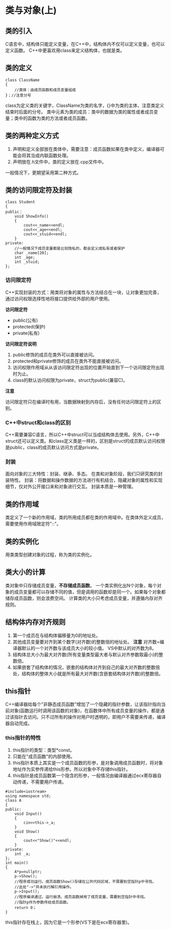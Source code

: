 # 类与对象(上)

## 类的引入

C语言中，结构体只能定义变量，在C++中，结构体内不仅可以定义变量，也可以定义函数。
C++中更喜欢用class来定义结构体，也就是类。

## 类的定义

```C++{.line-numbers}
class ClassName
{
    //类体：由成员函数和成员变量组成
}；//注意分号
```

class为定义类的关键字，ClassName为类的名字，{}中为类的主体，注意类定义结束时后面的分号。
类中元素为类的成员：类中的数据为类的属性或者成员变量；类中的函数为类的方法或者成员函数。

## 类的两种定义方式

1. 声明和定义全部放在类体中，需要注意：成员函数如果在类中定义，编译器可能会将其当成内联函数处理。
2. 声明放在.h文件中，类的定义放在.cpp文件中。

一般情况下，更期望采用第二种方式。

## 类的访问限定符及封装

```C++{.line-numbers}
class Student
{
public：
    void ShowInfo()
    {
        cout<<_name<<endl;
        cout<<_age<<endl;
        cout<<_stuid<<endl;
    }
private:
    //一般情况下成员变量都是比较隐私的，都会定义成私有或者保护
    char _name[20];
    int _age;
    int _stuid;
};
```

### 访问限定符

C++实现封装的方式：用类将对象的属性与方法结合在一块，让对象更加完善，通过访问权限选择性地将接口提供给外部的用户使用。

**访问限定符**

* public(公有)
* protected(保护)
* private(私有)

**访问限定符说明**

1. public修饰的成员在类外可以直接被访问。
2. protected和private修饰的成员在类外不能直接被访问。
3. 访问权限作用域从从该访问限定符出现的位置开始直到下一个访问限定符出现时为止。
4. class的默认访问权限为private，struct为public(兼容C)。

**注意**

访问限定符只在编译时有用，当数据映射到内存后，没有任何访问限定符上的区别。

### C++中struct和class的区别

C++需要兼容C语言，所以C++中struct可以当成结构体去使用。另外，C++中struct还可以定义类。和class定义类是一样的，区别是struct的成员默认访问权限是public，class的成员默认访问方式是private。

### 封装

面向对象的三大特性：封装、继承、多态。
在类和对象阶段，我们只研究类的封装特性。
封装：将数据和操作数据的方法进行有机结合，隐藏对象的属性和实现细节，仅对外公开接口来和对象进行交互。
封装本质是一种管理。

## 类的作用域

类定义了一个新的作用域，类的所用成员都在类的作用域中。在类体外定义成员，需要使用作用域限定符"::"。

## 类的实例化

用类类型创建对象的过程，称为类的实例化。

## 类大小的计算

类对象中只存储成员变量，**不存储成员函数**。
一个类实例化出N个对象，每个对象的成员变量都可以存储不同的值，但是调用的函数却是同一个。如果每个对象都储存成员函数，则会浪费空间。
计算类的大小只考虑成员变量，并遵循内存对齐规则。

## 结构体内存对齐规则

1. 第一个成员在与结构体偏移量为0的地址处。
2. 其他成员变量要对齐到某个数字(对齐数)的整数倍的地址处。
   **注意**
   对齐数=编译器默认的一个对齐数与该成员大小的较小值。
   VS中默认的对齐数为8。
3. 结构体总大小为最大对齐数(所有变量类型最大者与默认对齐参数取最小)的整数倍。
4. 如果嵌套了结构体的情况，嵌套的结构体对齐到自己的最大对齐数的整数倍处，结构体的整体大小就是所有最大对齐数(含嵌套结构体对齐数)的整数倍。

## this指针

C++编译器给每个"非静态成员函数"增加了一个隐藏的指针参数，让该指针指向当前对象(函数运行时调用该函数的对象)，在函数体中所有成员变量的操作，都是通过该指针去访问。只不过所有的操作对用户时透明的，即用户不需要来传递，编译器自动完成。

### this指针的特性

1. this指针的类型：类型*const。
2. 只能在"成员函数"的内部使用。
3. this指针本质上其实是一个成员函数的形参，是对象调用成员函数时，将对象地址作为实参传递给this形参。所以对象中不存储this指针。
4. this指针是成员函数第一个隐含的形参，一般情况由编译器通过ecx寄存器自动传递，不需要用户传递。

```C++{.line-numbers}
#include<iostream>
using namespace std;
class A
{
public:
    void Input()
    {
        cin>>this->_a;
    }
    void Show()
    {
        cout<<"Show()"<<endl;
    }
private:
    int _a;
};
int main()
{
    A*p=nullptr;
    p->Show();
    //程序成功运行。成员函数Show()存储在公共代码区域，不需要到空指针p中寻找。
    //此处"->"并未执行解引用操作。
    p->Input();
    //程序编译通过，运行崩溃。成员函数掉用了成员变量，需要到空指针中寻找。
    //指针p作为参数传给成员函数。
    return 0；
}
```

this指针存在栈上，因为它是一个形参(VS下是在ecx寄存器里)。
